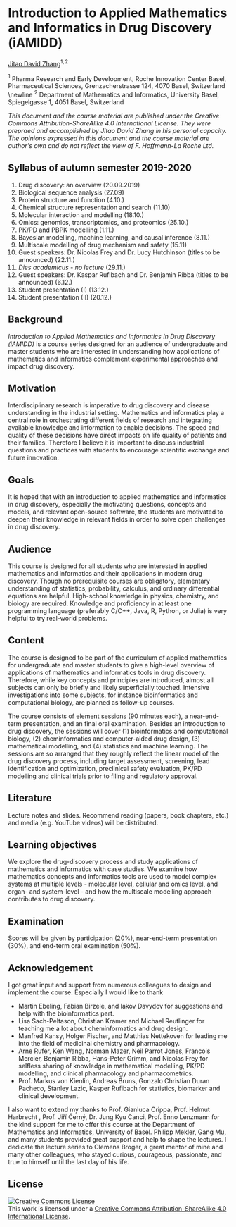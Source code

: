Introduction to Applied Mathematics and Informatics in Drug Discovery (iAMIDD)
===

[Jitao David Zhang](mailto:jitao_david.zhang@roche.com)$^{1,2}$

$^{1}$ Pharma Research and Early Development, Roche Innovation Center Basel, Pharmaceutical Sciences, Grenzacherstrasse 124, 4070 Basel, Switzerland \newline
$^{2}$ Department of Mathematics and Informatics, University Basel, Spiegelgasse 1, 4051 Basel, Switzerland

*This document and the course material are published under the Creative Commons Attribution-ShareAlike 4.0 International License. They were prepraed and accomplished by Jitao David Zhang in his personal capacity. The opinions expressed in this document and the course material are author's own and do not reflect the view of F. Hoffmann-La Roche Ltd.*


## Syllabus of autumn semester 2019-2020

1. Drug discovery: an overview (20.09.2019)
2. Biological sequence analysis (27.09)
3. Protein structure and function (4.10.)
4. Chemical structure representation and search (11.10)
5. Molecular interaction and modelling (18.10.)
6. Omics: genomics, transcriptomics, and proteomics (25.10.)
7. PK/PD and PBPK modelling (1.11.)
8. Bayesian modelling, machine learning, and causal inference (8.11.)
9. Multiscale modelling of drug mechanism and safety (15.11)
10. Guest speakers: Dr. Nicolas Frey and Dr. Lucy Hutchinson (titles to be announced) (22.11.)
11. *Dies academicus - no lecture* (29.11.)
12. Guest speakers: Dr. Kaspar Rufibach and Dr. Benjamin Ribba (titles to be announced) (6.12.)
13. Student presentation (I) (13.12.)
14. Student presentation (II) (20.12.)


## Background

*Introduction to Applied Mathematics and Informatics In Drug Discovery (iAMIDD)* is a course series designed for an audience of undergraduate and master students who are interested in understanding how applications of mathematics and informatics complement experimental approaches and impact drug discovery.

## Motivation

Interdisciplinary research is imperative to drug discovery and disease understanding in the industrial setting. Mathematics and informatics play a central role in orchestrating different fields of research and integrating available knowledge and information to enable decisions. The speed and quality of these decisions have direct impacts on life quality of patients and their families. Therefore I believe it is important to discuss industrial questions and practices with students to encourage scientific exchange and future innovation. 

## Goals 

It is hoped that with an introduction to applied mathematics and informatics in drug discovery, especially the motivating questions, concepts and models, and relevant open-source software, the students are motivated to deepen their knowledge in relevant fields in order to solve open challenges in drug discovery.

## Audience

This course is designed for all students who are interested in applied mathematics and informatics and their applications in modern drug discovery. Though no prerequisite courses are obligatory, elementary understanding of statistics, probability, calculus, and ordinary differential equations are helpful. High-school knowledge in physics, chemistry, and biology are required. Knowledge and proficiency in at least one programming language (preferably C/C++, Java, R, Python, or Julia) is very helpful to try real-world problems.

## Content

The course is designed to be part of the curriculum of applied mathematics for undergraduate and master students to give a high-level overview of applications of mathematics and informatics tools in drug discovery. Therefore, while key concepts and principles are introduced, almost all subjects can only be briefly and likely superficially touched. Intensive investigations into some subjects, for instance bioinformatics and computational biology, are planned as follow-up courses.

The course consists of element sessions (90 minutes each), a near-end-term presentation, and an final oral examination. Besides an introduction to drug discovery, the sessions will cover (1) bioinformatics and computational biology, (2) cheminformatics and computer-aided drug design, (3) mathematical modelling, and (4) statistics and machine learning.  The sessions are so arranged that they roughly reflect the linear model of the drug discovery process, including target assessment, screening, lead identification and optimization, preclinical safety evaluation, PK/PD modelling and clinical trials prior to filing and regulatory approval.

## Literature

Lecture notes and slides. Recommend reading (papers, book chapters, etc.) and media (e.g. YouTube videos) will be distributed.

## Learning objectives

We explore the drug-discovery process and study applications of mathematics and informatics with case studies. We examine how mathematics concepts and informatics tools are used to model complex systems at multiple levels - molecular level, cellular and omics level, and organ- and system-level - and how the multiscale modelling approach contributes to drug discovery. 

## Examination

Scores will be given by participation (20%), near-end-term presentation (30%), and end-term oral examination (50%).

## Acknowledgement

I got great input and support from numerous colleagues to design and implement the course. Especially I would like to thank 

* Martin Ebeling, Fabian Birzele, and Iakov Davydov for suggestions and help with the bioinformatics part.
* Lisa Sach-Peltason, Christian Kramer and Michael Reutlinger for teaching me a lot about cheminformatics and drug design.
* Manfred Kansy, Holger Fischer, and Matthias Nettekoven for leading me into the field of medicinal chemistry and pharmacology.
* Arne Rufer, Ken Wang, Norman Mazer, Neil Parrot Jones, Francois Mercier, Benjamin Ribba, Hans-Peter Grimm, and Nicolas Frey for selfless sharing of knowledge in mathematical modelling, PK/PD modelling, and clinical pharmacology and pharmacometrics.
* Prof. Markus von Kienlin, Andreas Bruns, Gonzalo Christian Duran Pacheco, Stanley Lazic, Kasper Rufibach for statistics, biomarker and clinical development.

I also want to extend my thanks to Prof. Gianluca Crippa, Prof. Helmut Harbrecht , Prof. Jiří Černý, Dr. Jung Kyu Canci, Prof. Enno Lenzmann for the kind support for me to offer this course at the Department of Mathematics and Informatics, University of Basel. Philipp Mekler, Gang Mu, and many students provided great support and help to shape the lectures. I dedicate the lecture series to Clemens Broger, a great mentor of mine and many other colleagues, who stayed curious, courageous, passionate, and true to himself until the last day of his life.

## License

<a rel="license" href="http://creativecommons.org/licenses/by-sa/4.0/"><img alt="Creative Commons License" style="border-width:0" src="https://i.creativecommons.org/l/by-sa/4.0/88x31.png" /></a><br />This work is licensed under a <a rel="license" href="http://creativecommons.org/licenses/by-sa/4.0/">Creative Commons Attribution-ShareAlike 4.0 International License</a>.
